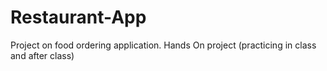 # Restaurant-App
Project on food ordering application. Hands On project (practicing in class and after class)
